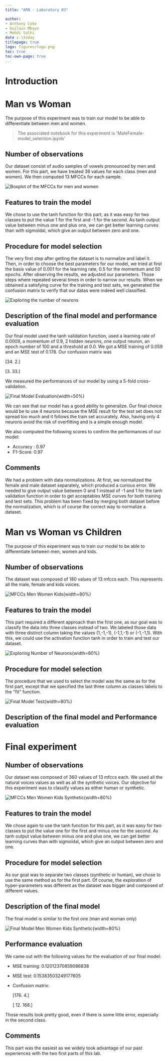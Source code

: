 ```yaml
---
title: "ARN - Laboratory 03"

author: 
- Anthony Coke
- Guilain Mbayo
- Mehdi Salhi
date : \today
titlepage: true
logo: figures/logo.png
toc: true
toc-own-page: true
...
```

 
# Introduction

# Man vs Woman
The purpose of this experiment was to train our model to be able to
differentiate between men and women.

> The associated notebook for this experiment is 'MaleFemale-model_selection.ipynb'

## Number of observations
Our dataset consist of audio samples of vowels pronounced by men and women.
For this part, we have treated 36 values for each class (men and women).
We then computed 13 MFCCs for each sample.

![Boxplot of the MFCCs for men and women](figures/ARN-L3-MFCC-Men-Women.png)

## Features to train the model
We chose to use the tanh function for this part, as it was easy for two classes to put the value 1 for the first and -1 for the second. 
As tanh output value between minus one and plus one, we can get better learning curves than with sigmoïdal, which give an output between zero and one.

## Procedure for model selection
The very first step after getting the dataset is to normalize and label it.
Then, in order to choose the best parameters for our model, we tried at first the basis value of 0.001 for the learning rate, 0.5 for the momentum and 50 epochs. 
After observing the results, we adjusted our parameters. Those steps where repeated several times in order to narrow our results.
When we obtained a satisfying curve for the training and test sets, we generated the confusion matrix to verify that our datas were indeed well classified.

![Exploring the number of neurons](figures/ARN-L3-ExploringNeuron-Men-Women.png)

## Description of the final model and performance evaluation
Our final model used the tanh validation function, used a learning rate of 0.0009, a momentum of 0.9, 2 hidden neurons, one output neuron, an epoch number of 100 and a threshold at 0.0.
We got a MSE training of 0.059 and an MSE test of 0.178. 
Our confusion matrix was 

[34. 2.] 

[3. 33.]

We measured the performances of our model by using a 5-fold cross-validation.

![Final Model Evaluation](figures/ARN-L3-FinalModel-Men-Women.png){width=50%}

We can see that our model has a good ability to generalize. Our final choice
would be to use 4 neurons because the MSE result for the test set does not spread too
much and it follows the train set accurately. Also, having only 4 neurons avoid
the risk of overfitting and is a simple enough model.

We also computed the following scores to confirm the performances of our model:

- Accuracy :  0.97
- F1-Score: 0.97

## Comments
We had a problem with data normalizations. At first, we normalized the female and male dataset
separately, which produced a curious error. We needed to give output value between 0 and 1
instead of -1 and 1 for the tanh validation function in order to get acceptables MSE curves 
for both training and test sets. This problem has been fixed by merging both dataset before 
the normalization, which is of course the correct way to normalize a dataset.

# Man vs Woman vs Children

The purpose of this experiment was to train our model to be able to
differentiate between men, women and kids.

## Number of observations
The dataset was composed of 180 values of 13 mfccs each. This represents all the 
male, female and kids voices. 

![MFCCs Men Women Kids](figures/ARN-L3-MFCC-Men-Women-Kids.png){width=80%}

## Features to train the model
This part required a different approach than the first one, as our goal was to classify
the data into three classes instead of two. We labeled those data with three distinct 
column taking the values (1,-1,-1), (-1,1,-1) or (-1,-1,1). With this, we could use the
activation function tanh in order to train and test our dataset.

![Exploring Number of Neurons](figures/ARN-L3-ExploringNeurons-Men-Women-Kids.png){width=80%}

## Procedure for model selection
The procedure that we used to select the model was the same as for the first part, except that we specified the last three column as classes labels to the "fit" function. 

![Final Model Test](figures/ARN-L3-FinalModel-Men-Women.png){width=80%}

## Description of the final model and Performance evaluation 

# Final experiment

## Number of observations
Our dataset was composed of 360 values of 13 mfccs each. We used all the natural voices 
values as well as all the synthetic voices. Our objective for this experiment was to 
classify values as either human or synthetic.

![MFCCs Men Women Kids Synthetic](figures/ARN-L3-MFCC-Men-Women-Kids-Synth.png){width=80%}

## Features to train the model
We chose again to use the tanh function for this part, as it was easy for two classes to put the value one for the first and minus one for the second.
As tanh output value between minus one and plus one, we can get better learning curves than with sigmoïdal, which give an output between zero and one.

## Procedure for model selection
As our goal was to separate two classes (synthetic or human), we chose to use the same
method as for the first part. 
Of course, the exploration of hyper-parameters was different as the dataset was bigger and 
composed of different values.

## Description of the final model
The final model is similar to the first one (man and woman only)

![Final Model Men Women Kids Synthetic](figures/ARN-L3-FinalModel-Men-Women-Kids-Synth.png){width=80%}

## Performance evaluation 
We came out with the following values for the evaluation of our final model:

- MSE training:  0.12012370859086838
- MSE test:  0.15383503249177605
- Confusion matrix:

    [176.   4.]

    [ 12. 168.]

Those results look pretty good, even if there is some little error, especially in the second class.

## Comments
This part was the easiest as we widely took advantage of our past experiences with the 
two first parts of this lab.
